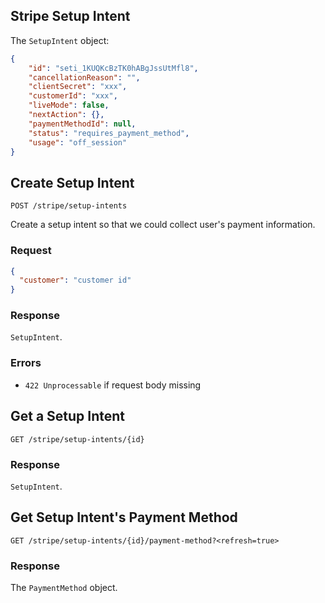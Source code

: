 ## Stripe Setup Intent

The `SetupIntent` object:

```json
{
    "id": "seti_1KUQKcBzTK0hABgJssUtMfl8",
    "cancellationReason": "",
    "clientSecret": "xxx",
    "customerId": "xxx",
    "liveMode": false,
    "nextAction": {},
    "paymentMethodId": null,
    "status": "requires_payment_method",
    "usage": "off_session"
}
```

## Create Setup Intent

```
POST /stripe/setup-intents
```

Create a setup intent so that we could collect user's payment information.

### Request

```json
{
  "customer": "customer id"
}
```

### Response

`SetupIntent`.

### Errors

* `422 Unprocessable` if request body missing


## Get a Setup Intent

```
GET /stripe/setup-intents/{id}
```

### Response

`SetupIntent`.

## Get Setup Intent's Payment Method

```
GET /stripe/setup-intents/{id}/payment-method?<refresh=true>
```

### Response

The `PaymentMethod` object.
